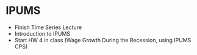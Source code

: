 IPUMS
============

 - Finish Time Series Lecture
 - Introduction to IPUMS
 - Start HW 4 in class (Wage Growth During the Recession, using IPUMS CPS)